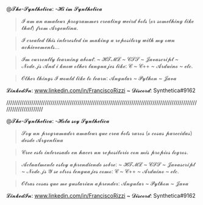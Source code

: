@𝓣𝓱𝓮-𝓢𝔂𝓷𝓽𝓱𝓮𝓽𝓲𝓬𝓪:    -𝓗𝓲  𝓲𝓶    𝓢𝔂𝓷𝓽𝓱𝓮𝓽𝓲𝓬𝓪

>   𝓘 𝓪𝓶 𝓪𝓷 𝓪𝓶𝓪𝓽𝓮𝓾𝓻 𝓹𝓻𝓸𝓰𝓻𝓪𝓶𝓶𝓮𝓻 𝓬𝓻𝓮𝓪𝓽𝓲𝓷𝓰 𝔀𝓮𝓲𝓻𝓭 𝓫𝓸𝓽𝓼 (𝓸𝓻 𝓼𝓸𝓶𝓮𝓽𝓱𝓲𝓷𝓰 𝓵𝓲𝓴𝓮 𝓽𝓱𝓪𝓽) 𝓯𝓻𝓸𝓶 𝓐𝓻𝓰𝓮𝓷𝓽𝓲𝓷𝓪.

>   𝓘 𝓬𝓻𝓮𝓪𝓽𝓮𝓭 𝓽𝓱𝓲𝓼 𝓲𝓷𝓽𝓮𝓻𝓮𝓼𝓽𝓮𝓭 𝓲𝓷 𝓶𝓪𝓴𝓲𝓷𝓰 𝓪 𝓻𝓮𝓹𝓸𝓼𝓲𝓽𝓸𝓻𝔂 𝔀𝓲𝓽𝓱 𝓶𝔂 𝓸𝔀𝓷 𝓪𝓬𝓱𝓲𝓮𝓿𝓮𝓶𝓮𝓷𝓽𝓼...

>   𝓘𝓶 𝓬𝓾𝓻𝓻𝓮𝓷𝓽𝓵𝔂 𝓵𝓮𝓪𝓻𝓷𝓲𝓷𝓰 𝓪𝓫𝓸𝓾𝓽: ~ 𝓗𝓣𝓜𝓛 ~ 𝓒𝓢𝓢 ~ 𝓙𝓪𝓿𝓪𝓼𝓬𝓻𝓲𝓹𝓽 ~ 𝓝𝓸𝓭𝓮.𝓳𝓼
>   𝓐𝓷𝓭 𝓲 𝓴𝓷𝓸𝔀 𝓸𝓽𝓱𝓮𝓻 𝓵𝓪𝓷𝓰𝓾𝓪𝓳𝓮𝓼 𝓵𝓲𝓴𝓮: 𝓒 ~ 𝓒++ ~ 𝓐𝓻𝓭𝓾𝓲𝓷𝓸 ~ 𝓮𝓽𝓬.

>   𝓞𝓽𝓱𝓮𝓻 𝓽𝓱𝓲𝓷𝓰𝓼 𝓘 𝔀𝓸𝓾𝓵𝓭 𝓵𝓲𝓴𝓮 𝓽𝓸 𝓵𝓮𝓪𝓻𝓷:  𝓐𝓷𝓰𝓾𝓵𝓪𝓻 ~ 𝓟𝔂𝓽𝓱𝓸𝓷 ~ 𝓙𝓪𝓿𝓪


𝓛𝓲𝓷𝓴𝓮𝓭𝓘𝓷:  www.linkedin.com/in/FranciscoRizzi		~
𝓓𝓲𝓼𝓬𝓸𝓻𝓭:   Synthetica#9162 




//////////////////////////////////////////////////////////////////////////////////////////////////////////////////////

@𝓣𝓱𝓮-𝓢𝔂𝓷𝓽𝓱𝓮𝓽𝓲𝓬𝓪:    -𝓗𝓸𝓵𝓪  𝓼𝓸𝔂    𝓢𝔂𝓷𝓽𝓱𝓮𝓽𝓲𝓬𝓪

>   𝓢𝓸𝔂 𝓾𝓷 𝓹𝓻𝓸𝓰𝓻𝓪𝓶𝓪𝓭𝓸𝓻 𝓪𝓶𝓪𝓽𝓮𝓾𝓻 𝓺𝓾𝓮 𝓬𝓻𝓮𝓪 𝓫𝓸𝓽𝓼 𝓻𝓪𝓻𝓸𝓼 (𝓸 𝓬𝓸𝓼𝓪𝓼 𝓹𝓪𝓻𝓮𝓬𝓲𝓭𝓪𝓼) 𝓭𝓮𝓼𝓭𝓮 𝓐𝓻𝓰𝓮𝓷𝓽𝓲𝓷𝓪

>   𝓒𝓻𝓮𝓮 𝓮𝓼𝓽𝓸 𝓲𝓷𝓽𝓮𝓻𝓮𝓼𝓪𝓭𝓸 𝓮𝓷 𝓱𝓪𝓬𝓮𝓻 𝓾𝓷 𝓻𝓮𝓹𝓸𝓼𝓲𝓽𝓸𝓻𝓲𝓸 𝓬𝓸𝓷 𝓶𝓲𝓼 𝓹𝓻𝓸𝓹𝓲𝓸𝓼 𝓵𝓸𝓰𝓻𝓸𝓼.

>   𝓐𝓬𝓽𝓾𝓪𝓵𝓶𝓮𝓷𝓽𝓮 𝓮𝓼𝓽𝓸𝔂 𝓪𝓹𝓻𝓮𝓷𝓭𝓲𝓮𝓷𝓭𝓸 𝓼𝓸𝓫𝓻𝓮: ~ 𝓗𝓣𝓜𝓛 ~ 𝓒𝓢𝓢 ~ 𝓙𝓪𝓿𝓪𝓼𝓬𝓻𝓲𝓹𝓽 ~ 𝓝𝓸𝓭𝓮.𝓳𝓼
>   𝓨 𝓼𝓮 𝓸𝓽𝓻𝓸𝓼 𝓵𝓮𝓷𝓰𝓾𝓪𝓳𝓮𝓼 𝓬𝓸𝓶𝓸: 𝓒 ~ 𝓒++ ~ 𝓐𝓻𝓭𝓾𝓲𝓷𝓸 ~ 𝓮𝓽𝓬.

>   𝓞𝓽𝓻𝓪𝓼 𝓬𝓸𝓼𝓪𝓼 𝓺𝓾𝓮 𝓶𝓮 𝓰𝓾𝓼𝓽𝓪𝓻𝓲𝓪𝓷 𝓪𝓹𝓻𝓮𝓷𝓭𝓮𝓻:  𝓐𝓷𝓰𝓾𝓵𝓪𝓻 ~ 𝓟𝔂𝓽𝓱𝓸𝓷 ~ 𝓙𝓪𝓿𝓪


𝓛𝓲𝓷𝓴𝓮𝓭𝓘𝓷:  www.linkedin.com/in/FranciscoRizzi		~
𝓓𝓲𝓼𝓬𝓸𝓻𝓭:   Synthetica#9162 

